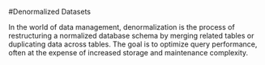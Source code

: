 #Denormalized Datasets

In the world of data management, denormalization is the process of restructuring a normalized database schema by merging related tables or duplicating data across tables. The goal is to optimize query performance, often at the expense of increased storage and maintenance complexity.
